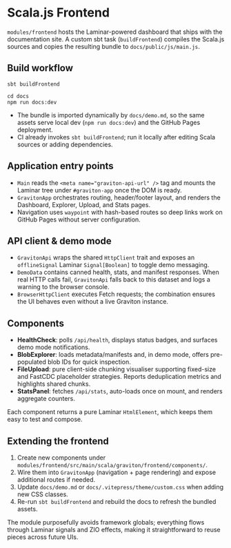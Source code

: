 # Scala.js Frontend

`modules/frontend` hosts the Laminar-powered dashboard that ships with the documentation site. A custom sbt task (`buildFrontend`) compiles the Scala.js sources and copies the resulting bundle to `docs/public/js/main.js`.

## Build workflow

```
sbt buildFrontend

cd docs
npm run docs:dev
```

- The bundle is imported dynamically by `docs/demo.md`, so the same assets serve local dev (`npm run docs:dev`) and the GitHub Pages deployment.
- CI already invokes `sbt buildFrontend`; run it locally after editing Scala sources or adding dependencies.

## Application entry points

- `Main` reads the `<meta name="graviton-api-url" />` tag and mounts the Laminar tree under `#graviton-app` once the DOM is ready.
- `GravitonApp` orchestrates routing, header/footer layout, and renders the Dashboard, Explorer, Upload, and Stats pages.
- Navigation uses `waypoint` with hash-based routes so deep links work on GitHub Pages without server configuration.

## API client & demo mode

- `GravitonApi` wraps the shared `HttpClient` trait and exposes an `offlineSignal` Laminar `Signal[Boolean]` to toggle demo messaging.
- `DemoData` contains canned health, stats, and manifest responses. When real HTTP calls fail, `GravitonApi` falls back to this dataset and logs a warning to the browser console.
- `BrowserHttpClient` executes Fetch requests; the combination ensures the UI behaves even without a live Graviton instance.

## Components

- **HealthCheck**: polls `/api/health`, displays status badges, and surfaces demo mode notifications.
- **BlobExplorer**: loads metadata/manifests and, in demo mode, offers pre-populated blob IDs for quick inspection.
- **FileUpload**: pure client-side chunking visualiser supporting fixed-size and FastCDC placeholder strategies. Reports deduplication metrics and highlights shared chunks.
- **StatsPanel**: fetches `/api/stats`, auto-loads once on mount, and renders aggregate counters.

Each component returns a pure Laminar `HtmlElement`, which keeps them easy to test and compose.

## Extending the frontend

1. Create new components under `modules/frontend/src/main/scala/graviton/frontend/components/`.
2. Wire them into `GravitonApp` (navigation + page rendering) and expose additional routes if needed.
3. Update `docs/demo.md` or `docs/.vitepress/theme/custom.css` when adding new CSS classes.
4. Re-run `sbt buildFrontend` and rebuild the docs to refresh the bundled assets.

The module purposefully avoids framework globals; everything flows through Laminar signals and ZIO effects, making it straightforward to reuse pieces across future UIs.
